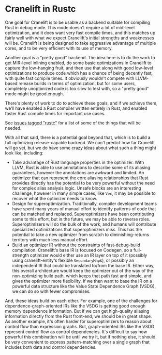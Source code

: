 # Cranelift in Rustc

One goal for Cranelift is to be usable as a backend suitable for compiling Rust
in debug mode. This mode doesn't require a lot of mid-level optimization, and it
does want very fast compile times, and this matches up fairly well with what we
expect Cranelift's initial strengths and weaknesses will be. Cranelift is being
designed to take aggressive advantage of multiple cores, and to be very
efficient with its use of memory.

Another goal is a "pretty good" backend. The idea here is to do the work to get
MIR-level inlining enabled, do some basic optimizations in Cranelift to capture
the low-hanging fruit, and then use that along with good low-level optimizations
to produce code which has a chance of being decently fast, with quite fast
compile times. It obviously wouldn't compete with LLVM-based release builds in
terms of optimization, but for some users, completely unoptimized code is too
slow to test with, so a "pretty good" mode might be good enough.

There's plenty of work to do to achieve these goals, and if we achieve them,
we'll have enabled a Rust compiler written entirely in Rust, and enabled faster
Rust compile times for important use cases.

See
[issues tagged "rustc"](https://github.com/bytecodealliance/wasmtime/labels/cranelift%3Agoal%3Arustc)
for a list of some of the things that will be needed.

With all that said, there is a potential goal beyond that, which is to build a
full optimizing release-capable backend. We can't predict how far Cranelift will
go yet, but we do have some crazy ideas about what such a thing might look like,
including:

-   Take advantage of Rust language properties in the optimizer. With LLVM, Rust
    is able to use annotations to describe some of its aliasing guarantees,
    however the annotations are awkward and limited. An optimizer that can
    represent the core aliasing relationships that Rust provides directly has
    the potential to be very powerful without the need for complex alias
    analysis logic. Unsafe blocks are an interesting challenge, however in many
    simple cases, like `Vec`, it may be possible to recover what the optimizer
    needs to know.
-   Design for superoptimization. Traditionally, compiler development teams have
    spent many years of manual effort to identify patterns of code that can be
    matched and replaced. Superoptimizers have been contributing some to this
    effort, but in the future, we may be able to reverse roles. Superoptimizers
    will do the bulk of the work, and humans will contribute specialized
    optimizations that superoptimizers miss. This has the potential to take a
    new optimizer from scratch to diminishing-returns territory with much less
    manual effort.
-   Build an optimizer IR without the constraints of fast-debug-build
    compilation. Cranelift's base IR is focused on Codegen, so a full-strength
    optimizer would either use an IR layer on top of it (possibly using
    cranelift-entity's flexible `SecondaryMap`s), or possibly an independent IR
    that could be translated to/from the base IR. Either way, this overall
    architecture would keep the optimizer out of the way of the non-optimizing
    build path, which keeps that path fast and simple, and gives the optimizer
    more flexibility. If we then want to base the IR on a powerful data
    structure like the Value State Dependence Graph (VSDG), we can do so with
    fewer compromises.

And, these ideas build on each other. For example, one of the challenges for
dependence-graph-oriented IRs like the VSDG is getting good enough memory
dependence information. But if we can get high-quality aliasing information
directly from the Rust front-end, we should be in great shape. As another
example, it's often harder for superoptimizers to reason about control flow than
expression graphs. But, graph-oriented IRs like the VSDG represent control flow
as control dependencies. It's difficult to say how powerful this combination
will be until we try it, but if nothing else, it should be very convenient to
express pattern-matching over a single graph that includes both data and control
dependencies.
